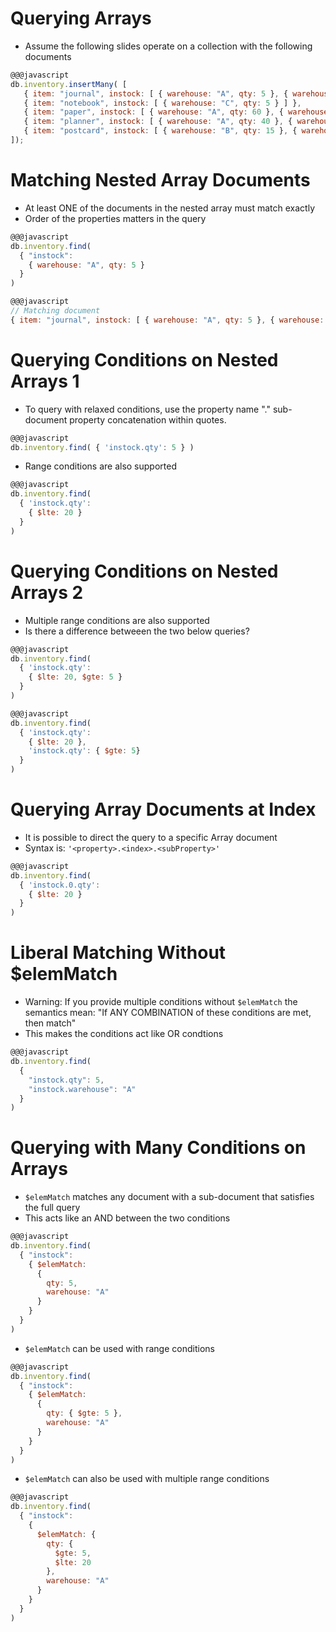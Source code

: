 # Querying Arrays

* Assume the following slides operate on a collection with the following documents

```javascript
@@@javascript
db.inventory.insertMany( [
   { item: "journal", instock: [ { warehouse: "A", qty: 5 }, { warehouse: "C", qty: 15 } ] },
   { item: "notebook", instock: [ { warehouse: "C", qty: 5 } ] },
   { item: "paper", instock: [ { warehouse: "A", qty: 60 }, { warehouse: "B", qty: 15 } ] },
   { item: "planner", instock: [ { warehouse: "A", qty: 40 }, { warehouse: "B", qty: 5 } ] },
   { item: "postcard", instock: [ { warehouse: "B", qty: 15 }, { warehouse: "C", qty: 35 } ] }
]);
```

# Matching Nested Array Documents

* At least ONE of the documents in the nested array must match exactly
* Order of the properties matters in the query

```javascript
@@@javascript
db.inventory.find(
  { "instock":
    { warehouse: "A", qty: 5 }
  }
)
```

```javascript
@@@javascript
// Matching document
{ item: "journal", instock: [ { warehouse: "A", qty: 5 }, { warehouse: "C", qty: 15 } ] }
```

# Querying Conditions on Nested Arrays 1

* To query with relaxed conditions, use the property name "." sub-document property concatenation within quotes.

```javascript
@@@javascript
db.inventory.find( { 'instock.qty': 5 } )
```

* Range conditions are also supported

```javascript
@@@javascript
db.inventory.find(
  { 'instock.qty':
    { $lte: 20 }
  }
)
```

# Querying Conditions on Nested Arrays 2

* Multiple range conditions are also supported
* Is there a difference betweeen the two below queries?

```javascript
@@@javascript
db.inventory.find(
  { 'instock.qty':
    { $lte: 20, $gte: 5 }
  }
)
```

```javascript
@@@javascript
db.inventory.find(
  { 'instock.qty':
    { $lte: 20 },
    'instock.qty': { $gte: 5}
  }
)
```

# Querying Array Documents at Index

* It is possible to direct the query to a specific Array document
* Syntax is: `'<property>.<index>.<subProperty>'`

```javascript
@@@javascript
db.inventory.find(
  { 'instock.0.qty':
    { $lte: 20 }
  }
)
```

# Liberal Matching Without $elemMatch

* Warning: If you provide multiple conditions without `$elemMatch` the semantics mean: "If ANY COMBINATION of these conditions are met, then match"
* This makes the conditions act like OR condtions

```javascript
@@@javascript
db.inventory.find(
  {
    "instock.qty": 5,
    "instock.warehouse": "A"
  }
)
```

# Querying with Many Conditions on Arrays

* `$elemMatch` matches any document with a sub-document that satisfies the full query
* This acts like an AND between the two conditions

```javascript
@@@javascript
db.inventory.find(
  { "instock":
    { $elemMatch:
      {
        qty: 5,
        warehouse: "A"
      }
    }
  }
)
```

* `$elemMatch` can be used with range conditions

```javascript
@@@javascript
db.inventory.find(
  { "instock":
    { $elemMatch:
      {
        qty: { $gte: 5 },
        warehouse: "A"
      }
    }
  }
)
```

* `$elemMatch` can also be used with multiple range conditions

```javascript
@@@javascript
db.inventory.find(
  { "instock":
    {
      $elemMatch: {
        qty: {
          $gte: 5,
          $lte: 20
        },
        warehouse: "A"
      }
    }
  }
)
```
